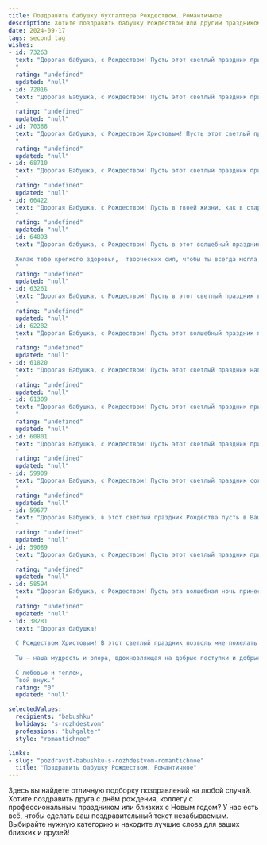 ```yaml
---
title: Поздравить бабушку бухгалтера Рождеством. Романтичное
description: Хотите поздравить бабушку Рождеством или другим праздником? Наш ИИ создаст незабываемое поздравление, а вы обязательно выделитесь среди других.  
date: 2024-09-17
tags: second tag
wishes:
- id: 73263
  text: "Дорогая бабушка, с Рождеством! Пусть этот светлый праздник принесет в вашу жизнь тепло, уют и душевное равновесие. Пусть ваш оптимизм и мастерство бухгалтерского дела продолжают вдохновлять всех вокруг, а  ваша любовь и мудрость всегда остаются нашим путеводным светом.  Сердечно желаю вам здоровья, счастья и благополучия!
  "
  rating: "undefined"
  updated: "null"
- id: 72016
  text: "Дорогая Бабушка, с Рождеством! Пусть этот светлый праздник принесет тебе тепло, уют и волшебные мгновения. Пусть праздничная атмосфера окутает тебя нежностью и любовью, а в сердце царит покой и радость. Желаю тебе крепкого здоровья, благополучия и, конечно же, чтобы твои бухгалтерские отчеты всегда были безупречными!
  "
  rating: "undefined"
  updated: "null"
- id: 70388
  text: "Дорогая бабушка, с Рождеством Христовым! Пусть этот светлый праздник наполнит ваш дом теплом, уютом и любовью. Желаю вам крепкого здоровья, благополучия и радости, которая освещает каждый ваш день. Пусть сияющая звезда Рождества принесет в вашу жизнь вдохновение и светлые надежды.
  "
  rating: "undefined"
  updated: "null"
- id: 68710
  text: "Дорогая Бабушка, с Рождеством! Пусть этот светлый праздник принесет в твою жизнь мир, тепло и уют, как твои умелые руки создают гармонию в нашем семейном очаге. Пусть твоя мудрость и доброта, подобно зимнему снегу,  покрывают всех нас нежностью и любовью.  Будь здорова, любима и счастлива всегда!
  "
  rating: "undefined"
  updated: "null"
- id: 66422
  text: "Дорогая Бабушка, с Рождеством! Пусть в твоей жизни, как в старинной книге, будут только светлые страницы, а каждая глава – история любви, радости и счастья. Пусть твой бухгалтерский талант приносит тебе не только финансовое благополучие, но и душевный покой. С Рождеством, моя любимая Бабушка!
  "
  rating: "undefined"
  updated: "null"
- id: 64893
  text: "Дорогая бабушка, с Рождеством! Пусть в этот волшебный праздник в твоей душе расцветет радость, а в сердце поселится тепло. Пусть каждое мгновение этого дня будет наполнено любовью, счастьем и душевным покоем.
  
  Желаю тебе крепкого здоровья,  творческих сил, чтобы ты всегда могла  \"вести баланс\" в своей жизни - не только в числах, но и в чувствах. С праздником!
  "
  rating: "undefined"
  updated: "null"
- id: 63261
  text: "Дорогая Бабушка, с Рождеством! Пусть в этот светлый праздник в вашем сердце воцарятся покой и уют, а в душе —  радость и любовь. Пусть каждый день будет наполнен теплом, заботой и счастьем, как умело вы умеете подсчитывать прибыли, пусть жизнь щедро дарит вам только положительные балансы.  С любовью, ваши родные.
  "
  rating: "undefined"
  updated: "null"
- id: 62282
  text: "Дорогая Бабушка, с Рождеством! Пусть этот волшебный праздник принесет в твою жизнь, полную мудрости и опыта, еще больше тепла, любви и светлых чувств! Пусть твоя душа сияет, как рождественская звезда, а сердце бьется в такт праздничного колокола. Счастья, здоровья и праздничного настроения!
  "
  rating: "undefined"
  updated: "null"
- id: 61820
  text: "Дорогая Бабушка, с Рождеством! Пусть этот светлый праздник наполнит Вашу жизнь теплом, любовью и радостью, как и Ваши таланты всегда наполняли теплом, любовью и радостью нашу жизнь. Пусть Ваш трудолюбивый дух, столь важный для профессии бухгалтера, всегда будет вознагражден добром и счастьем.
  "
  rating: "undefined"
  updated: "null"
- id: 61309
  text: "Дорогая бабушка, с Рождеством! Пусть этот светлый праздник принесет в вашу жизнь безграничную радость, теплоту домашнего очага и душевное равновесие. Желаю вам крепкого здоровья, благополучия и  всех земных благ. Пусть ваша добрая душа всегда сияет, как рождественская звезда, освещая путь вашим близким.
  "
  rating: "undefined"
  updated: "null"
- id: 60801
  text: "Дорогая Бабушка, с Рождеством! Пусть этот светлый праздник принесет в твой дом тепло, любовь и радость. Желаю тебе крепкого здоровья, мирного неба над головой и, конечно же,  процветания в твоей важной профессии – бухгалтерии!
  "
  rating: "undefined"
  updated: "null"
- id: 59909
  text: "Дорогая Бабушка, с Рождеством! Пусть этот светлый праздник согреет тебя теплом, а твоё сердце наполнится радостью, как рождественская елка огнями. Желаю тебе здоровья, душевного спокойствия и праздничного настроения! Пусть этот год станет для тебя особенным, как твой талант бухгалтера — для нашей семьи.
  "
  rating: "undefined"
  updated: "null"
- id: 59677
  text: "Дорогая Бабушка, в этот светлый праздник Рождества пусть в Вашей душе расцветает нежная, как первый снег, радость. Пусть каждый день будет полон любви, уюта и спокойствия, как Ваша уютная бухгалтерская книга, где все сосчитано и записано с любовью.  С Рождеством!
  "
  rating: "undefined"
  updated: "null"
- id: 59089
  text: "Дорогая бабушка, с Рождеством! Пусть этот светлый праздник принесет в твою жизнь уют, тепло и праздничную радость. Спасибо за твою мудрость, за твои теплые руки и за безграничную любовь. Ты – мой ангел-хранитель, моя опора! Желаю тебе крепкого здоровья, мирного неба над головой и бесконечного счастья. Пусть Рождество будет наполнено волшебством и исполнением всех самых сокровенных желаний!
  "
  rating: "undefined"
  updated: "null"
- id: 58594
  text: "Дорогая Бабушка, с Рождеством! Пусть эта волшебная ночь принесет в твой дом уют, тепло и свет, а в твою душу - мир и спокойствие. Пусть твоя добрая и мудрая душа, как всегда, сияет счастьем, а  твои таланты и умения  – бухгалтерское мастерство и умение считать копейку – всегда приносят тебе радость и благополучие. Пусть Рождество станет началом счастливого и удачного года! ❤️
  "
  rating: "undefined"
  updated: "null"
- id: 38281
  text: "Дорогая бабушка!
  
  С Рождеством Христовым! В этот светлый праздник позволь мне пожелать тебе море счастья и небольшие островки спокойствия. Ты, как бухгалтер, всегда находила баланс в жизни, и пусть этот баланс принесет в твой дом радость, тепло и уют.
  
  Ты — наша мудрость и опора, вдохновляющая на добрые поступки и добрые дела. Пусть каждый день будет как праздничная звезда на небе, освещая путь к новым достижениям и мечтам. Желаю здоровья, безмерного счастья и любви, которая согревает душу и наполняет сердце светом.
  
  С любовью и теплом,
  Твой внук."
  rating: "0"
  updated: "null"

selectedValues:
  recipients: "babushku"
  holidays: "s-rozhdestvom"
  professions: "buhgalter"
  style: "romantichnoe"

links:
- slug: "pozdravit-babushku-s-rozhdestvom-romantichnoe"
  title: "Поздравить бабушку Рождеством. Романтичное"
---
```


Здесь вы найдете отличную подборку поздравлений на любой случай. 
Хотите поздравить друга с днём рождения, коллегу с профессиональным праздником или близких с Новым годом? У нас есть всё, чтобы сделать ваш поздравительный текст незабываемым. Выбирайте нужную категорию и находите лучшие слова для ваших близких и друзей!
